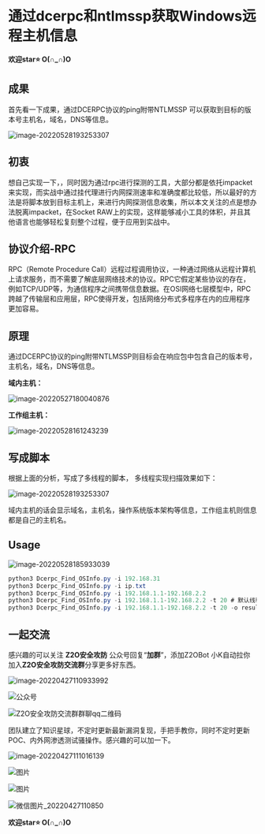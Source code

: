 # 通过dcerpc和ntlmssp获取Windows远程主机信息

**欢迎star:star: O(∩_∩)O**

## 成果

首先看一下成果，通过DCERPC协议的ping附带NTLMSSP 可以获取到目标的版本号主机名，域名，DNS等信息。

![image-20220528193253307](images/image-20220528193253307.png)



## 初衷

想自己实现一下，，同时因为通过rpc进行探测的工具，大部分都是依托impacket来实现，而实战中通过挂代理进行内网探测速率和准确度都比较低，所以最好的方法是将脚本放到目标主机上，来进行内网探测信息收集，所以本文关注的点是想办法脱离impacket，在Socket RAW上的实现，这样能够减小工具的体积，并且其他语言也能够轻松复刻整个过程，便于应用到实战中。  

## 协议介绍-RPC

RPC（Remote Procedure Call）远程过程调用协议，一种通过网络从远程计算机上请求服务，而不需要了解底层网络技术的协议。RPC它假定某些协议的存在，例如TCP/UDP等，为通信程序之间携带信息数据。在OSI网络七层模型中，RPC跨越了传输层和应用层，RPC使得开发，包括网络分布式多程序在内的应用程序更加容易。

## 原理

通过DCERPC协议的ping附带NTLMSSP则目标会在响应包中包含自己的版本号，主机名，域名，DNS等信息。

**域内主机：**

![image-20220527180040876](images/image-20220527180040876.png)

**工作组主机：**

![image-20220528161243239](images/image-20220528161243239.png)





## 写成脚本

根据上面的分析，写成了多线程的脚本， 多线程实现扫描效果如下：

![image-20220528193253307](images/image-20220528193253307.png)

域内主机的话会显示域名，主机名，操作系统版本架构等信息，工作组主机则信息都是自己的主机名。



## Usage

![image-20220528185933039](images/image-20220528185933039.png)

```java
python3 Dcerpc_Find_OSInfo.py -i 192.168.31
python3 Dcerpc_Find_OSInfo.py -i ip.txt
python3 Dcerpc_Find_OSInfo.py -i 192.168.1.1-192.168.2.2
python3 Dcerpc_Find_OSInfo.py -i 192.168.1.1-192.168.2.2 -t 20 # 默认线程15，默认将结果输出到log.txt
python3 Dcerpc_Find_OSInfo.py -i 192.168.1.1-192.168.2.2 -t 20 -o result.txt
```



## 一起交流

感兴趣的可以关注 **Z2O安全攻防** 公众号回复“**加群**”，添加Z2OBot 小K自动拉你加入**Z2O安全攻防交流群**分享更多好东西。

![image-20220427110933992](images/image-20220427110933992.png)

![公众号](images/公众号.jpg)

![Z2O安全攻防交流群群聊qq二维码](images/Z2O安全攻防交流群群聊qq二维码.png)



团队建立了知识星球，不定时更新最新漏洞复现，手把手教你，同时不定时更新POC、内外网渗透测试骚操作。感兴趣的可以加一下。

![image-20220427111016139](images/image-20220427111016139.png)

![图片](images/640-16432009920046-16444876053855.webp)

![图片](images/640-16432009920047-16444876053866.webp)

![微信图片_20220427110850](images/微信图片_20220427110850.jpg)



**欢迎star:star: O(∩_∩)O**



